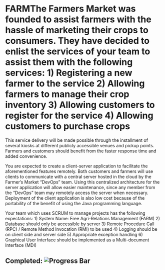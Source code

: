 # FARMThe Farmers Market was founded to assist farmers with the hassle of marketing their crops to consumers. They have decided to enlist the services of your team to assist them with the following services: 1) Registering a new farmer to the service 2) Allowing farmers to manage their crop inventory 3) Allowing customers to register for the service 4) Allowing customers to purchase crops 
 
This service delivery will be made possible through the installment of several kiosks at different publicly accessible venues and pickup points. Farmers and customers should benefit from the faster response time and added convenience. 
 
You are expected to create a client-server application to facilitate the aforementioned features remotely. Both customers and farmers will use clients to communicate with a central server hosted in the cloud by the Farmer’s Market “DevOps” team. Using this centralized architecture for the server application will allow easier maintenance, since any member from the “DevOps” team may remotely access the server when necessary. Deployment of the client application is also low cost because of the portability of the benefit of using the Java programming language. 
 
Your team which uses SCRUM to manage projects has the following expectations: 1) System Name: Free Agri-Relations Management  (FARM) 2) Database should only be accessible by server 3) Remote Procedure Call (RPC) / Remote Method Invocation (RMI)  to be used  4) Logging should be on client side and server side 5) Appropriate exception handling 6) Graphical User Interface should be implemented as a Multi-document Interface (MDI) 
## Completed: ![Progress Bar](http://progressed.io/bar/95 "Progress")
